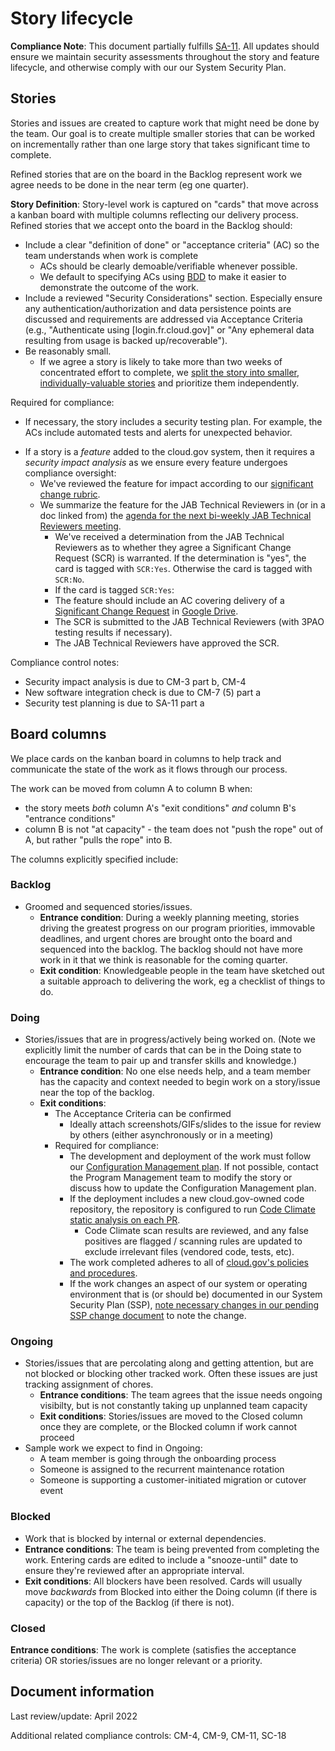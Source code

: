 # Story lifecycle

**Compliance Note**: This document partially fulfills [SA-11](https://nvd.nist.gov/800-53/Rev4/control/SA-11). All updates should ensure we maintain security assessments throughout the story and feature lifecycle, and otherwise comply with our our System Security Plan.

## Stories

Stories and issues are created to capture work that might need be done by the team. Our goal is to create multiple smaller stories that can be worked on incrementally rather than one large story that takes significant time to complete.

Refined stories that are on the board in the Backlog represent work we agree needs to be done in the near term (eg one quarter). 

**Story Definition**: Story-level work is captured on "cards" that move across a kanban board with multiple columns reflecting our delivery process. Refined stories that we accept onto the board in the Backlog should:

* Include a clear "definition of done" or "acceptance criteria" (AC) so the team understands when work is complete
  * ACs should be clearly demoable/verifiable whenever possible. 
  * We default to specifying ACs using [BDD](https://en.wikipedia.org/wiki/Behavior-driven_development#Behavioral_specifications) to make it easier to demonstrate the outcome of the work.
* Include a reviewed "Security Considerations" section. Especially ensure any authentication/authorization and data persistence points are discussed and requirements are addressed via Acceptance Criteria (e.g., "Authenticate using [login.fr.cloud.gov]" or "Any ephemeral data resulting from usage is backed up/recoverable").
* Be reasonably small. 
  * If we agree a story is likely to take more than two weeks of concentrated effort to complete, we [split the story into smaller, individually-valuable stories](https://www.humanizingwork.com/the-humanizing-work-guide-to-splitting-user-stories/) and prioritize them independently.

Required for compliance:

* If necessary, the story includes a security testing plan. For example, the ACs include automated tests and alerts for unexpected behavior.
<!-- @mogul says: It's not clear to me why all this feature-level language is in the StoryLifecycle document; we already have it in the FeatureLifecycle document! -->
* If a story is a _feature_ added to the cloud.gov system, then it requires a _*security impact analysis*_ as we ensure every feature undergoes compliance oversight:
  * We've reviewed the feature for impact according to our [significant change rubric](https://cloud.gov/docs/ops/continuous-monitoring/#appendix-significant-change-rubric).
  * We summarize the feature for the JAB Technical Reviewers in (or in a doc linked from) the [agenda for the next bi-weekly JAB Technical Reviewers meeting](https://docs.google.com/document/d/1jGddQkjkQ6e9B0UTq9hfQqHe0btAbTeBGL_DxkozAcg/edit#).
    * We've received a determination from the JAB Technical Reviewers as to whether they agree a Significant Change Request (SCR) is warranted. If the determination is "yes", the card is tagged with `SCR:Yes`. Otherwise the card is tagged with `SCR:No`.
    * If the card is tagged `SCR:Yes`:
    * The feature should include an AC covering delivery of a [Significant Change Request](https://docs.google.com/a/gsa.gov/document/d/16GaDO1xnHrqEEetbonNpo4P10LlGoDHR-jedqBo1yB8/edit?usp=drive_web) in [Google Drive](https://drive.google.com/drive/folders/0B1cewEqKcWCbU1lSUXhEVUNZWUU).
    * The SCR is submitted to the JAB Technical Reviewers (with 3PAO testing results if necessary).
    * The JAB Technical Reviewers have approved the SCR.

Compliance control notes:

* Security impact analysis is due to CM-3 part b, CM-4
* New software integration check is due to CM-7 (5) part a
* Security test planning is due to SA-11 part a

## Board columns

We place cards on the kanban board in columns to help track and communicate the state of the work as it flows through our process.

The work can be moved from column A to column B when:
*  the story meets _both_ column A's "exit conditions" _and_ column B's "entrance conditions"
*  column B is not "at capacity" - the team does not "push the rope" out of A, but rather "pulls the rope" into B.

The columns explicitly specified include:

### Backlog

* Groomed and sequenced stories/issues.
  * **Entrance condition**: During a weekly planning meeting, stories driving the greatest progress on our program priorities, immovable deadlines, and urgent chores are brought onto the board and sequenced into the backlog. The backlog should not have more work in it that we think is reasonable for the coming quarter.
  * **Exit condition**: Knowledgeable people in the team have sketched out a suitable approach to delivering the work, eg a checklist of things to do.

### Doing

* Stories/issues that are in progress/actively being worked on. (Note we explicitly limit the number of cards that can be in the Doing state to encourage the team to pair up and transfer skills and knowledge.)
  * **Entrance condition**: No one else needs help, and a team member has the capacity and context needed to begin work on a story/issue near the top of the backlog.
  * **Exit conditions**: 
    * The Acceptance Criteria can be confirmed 
      * Ideally attach screenshots/GIFs/slides to the issue for review by others (either asynchronously or in a meeting)
    * Required for compliance:
      * The development and deployment of the work must follow our [Configuration Management plan](https://cloud.gov/docs/ops/configuration-management/).  If not possible, contact the Program Management team to modify the story or discuss how to update the Configuration Management plan.  
      * If the deployment includes a new cloud.gov-owned code repository, the repository is configured to run [Code Climate static analysis on each PR](https://docs.codeclimate.com/docs/github#pull-requests).
        * Code Climate scan results are reviewed, and any false positives are flagged / scanning rules are updated to exclude irrelevant files (vendored code, tests, etc).
      * The work completed adheres to all of [cloud.gov's policies and procedures](https://github.com/cloud-gov/compliance-docs).
      * If the work changes an aspect of our system or operating environment that is (or should be) documented in our System Security Plan (SSP), [note necessary changes in our pending SSP change document](https://docs.google.com/a/gsa.gov/document/d/1CWi8efCQKi6TS5oxm76YpSvx3pyQMiW-F0i7lIsdBXk/edit?usp=drive_web) to note the change.

### Ongoing

* Stories/issues that are percolating along and getting attention, but are not blocked or blocking other tracked work. Often these issues are just tracking assignment of chores.
  * **Entrance conditions**: The team agrees that the issue needs ongoing visibilty, but is not constantly taking up unplanned team capacity 
  * **Exit conditions**: Stories/issues are moved to the Closed column once they are complete, or the Blocked column if work cannot proceed
* Sample work we expect to find in Ongoing:
  * A team member is going through the onboarding process
  * Someone is assigned to the recurrent maintenance rotation
  * Someone is supporting a customer-initiated migration or cutover event

### Blocked

* Work that is blocked by internal or external dependencies.
* **Entrance conditions**: The team is being prevented from completing the work. Entering cards are edited to include a "snooze-until" date to ensure they're reviewed after an appropriate interval.
* **Exit conditions**: All blockers have been resolved. Cards will usually move _backwards_ from Blocked into either the Doing column (if there is capacity) or the top of the Backlog (if there is not).

### Closed

**Entrance conditions**: The work is complete (satisfies the acceptance criteria) OR stories/issues are no longer relevant or a priority.

## Document information

Last review/update: April 2022

Additional related compliance controls: CM-4, CM-9, CM-11, SC-18
